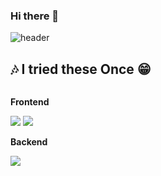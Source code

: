 ### Hi there 👋
![header](https://capsule-render.vercel.app/api?type=waving&color=gradient&height=250&section=header&text=SeoHyoun0's%20github✌️&fontSize=45)
<!--![Seohyoun0's GitHub stats](https://github-readme-stats.vercel.app/api?username=Seohyoun0&theme=ambient_gradient&show_icons=true)-->
## 🎶 I tried these Once 😁
<div style="display:flex; flex-direction:column; align-items:flex-start;">
<p><strong>Frontend</strong></p>
    <div>
        <img src="https://img.shields.io/badge/html5-E34F26?style=flat-square&logo=html5&logoColor=white"> 
        <img src="https://img.shields.io/badge/css-1572B6?style=flat-square&logo=css3&logoColor=white"> 
    </div>
    <!-- Backend -->
    <p><strong>Backend</strong></p>
    <div>
        <img src="https://img.shields.io/badge/Java-007396?style=for-the-badge&logo=Java&logoColor=white"> 
    </div>
</div>
<!--
**SeoHyoun0/SeoHyoun0** is a ✨ _special_ ✨ repository because its `README.md` (this file) appears on your GitHub profile.

Here are some ideas to get you started:

- 🔭 I’m currently working on ...
- 🌱 I’m currently learning ...
- 👯 I’m looking to collaborate on ...
- 🤔 I’m looking for help with ...
- 💬 Ask me about ...
- 📫 How to reach me: ...
- 😄 Pronouns: ...
- ⚡ Fun fact: ...
-->
